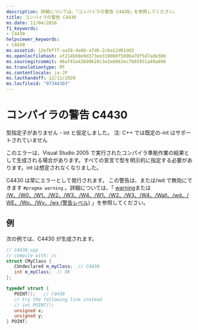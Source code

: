 ```yaml
---
description: 詳細については、「コンパイラの警告 C4430」を参照してください。
title: コンパイラの警告 C4430
ms.date: 11/04/2016
f1_keywords:
- C4430
helpviewer_keywords:
- C4430
ms.assetid: 12efbfff-aa58-4a86-a7d6-2c6a12d01dd3
ms.openlocfilehash: af214bb0e9d373ee319008f509ba78f5d7ade38b
ms.sourcegitcommit: d6af41e42699628c3e2e6063ec7b03931a49a098
ms.translationtype: MT
ms.contentlocale: ja-JP
ms.lasthandoff: 12/11/2020
ms.locfileid: "97344303"
---
```

# <a name="compiler-warning-c4430"></a>コンパイラの警告 C4430

型指定子がありません - int と仮定しました。 注: C++ では既定の-int はサポートされていません

このエラーは、Visual Studio 2005 で実行されたコンパイラ準拠作業の結果として生成される場合があります。すべての宣言で型を明示的に指定する必要があります。int は想定されなくなりました。

C4430 は常にエラーとして発行されます。  この警告は、または/wd で無効にできます `#pragma warning` 。詳細については、「 [warning](../../preprocessor/warning.md)または [/W、/W0、/W1、/W2、/W3、/W4、/W1、/W2、/W3、/W4、/Wall、/wd、/WE、/Wo、/Wv、/wx (警告レベル)](../../build/reference/compiler-option-warning-level.md) 」を参照してください。

## <a name="example"></a>例

次の例では、C4430 が生成されます。

```cpp
// C4430.cpp
// compile with: /c
struct CMyClass {
   CUndeclared m_myClass;  // C4430
   int m_myClass;  // OK
};

typedef struct {
   POINT();   // C4430
   // try the following line instead
   // int POINT();
   unsigned x;
   unsigned y;
} POINT;
```
